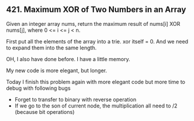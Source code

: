 ## 421. Maximum XOR of Two Numbers in an Array

Given an integer array nums, return the maximum result of nums[i] XOR nums[j], where 0 <= i <= j < n.

First put all the elements of the array into a trie. xor itself = 0. And we need to expand them into the same length.

OH, I also have done before. I have a little memory.

My new code is more elegant, but longer.

Today I finish this problem again with more elegant code but more time to debug with following bugs

* Forget to transfer to binary with reverse operation
* If we go to the son of current node, the multiplication all need to /2 (because bit operations)